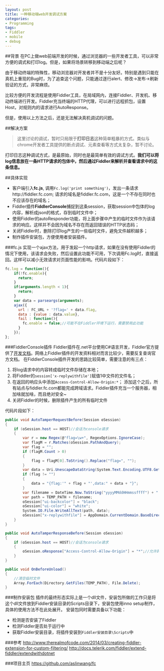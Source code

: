 ```yaml
---
layout: post
title: 一种移动端web开发调试方案
categories:
- Programming
tags:
- Fiddler
- mobile
- debug
---
```


##背景
在PC上做web前端开发的时候，通过浏览器的一些开发者工具，可以非常方便的调式和打印log。但是，如果将场景转移到移动端之后呢？

由于移动终端的特殊性，移动浏览器对开发者并不是十分友好。特别是遇到只能在真机上重现的Bug时，为了追查这个问题，只能通过逐行alert、修改->发布->刷新验证的方式，非常麻烦。

比较方便的开发流程是使用Fiddler工具，在局域网内，连接Fiddler、开发机、移动终端进行开发。Fiddler充当终端的HTTP代理，可以进行远程抓包，设置Host，对规则内的请求进行AutoResponse。

但是，使用以上方法之后，还是无法解决真机调试的问题。

##解决方案
> 这里讨论的调试，暂时只局限于**打印日志**这种简单粗暴的方式。类似与chrome开发者工具提供的断点调试、元素查看等方式太复杂，暂不讨论。

打印日志这种调试方式，是最原始，同时也是最简单有效的调试方式。**我们可以将log信息放在一条HTTP请求的包体中，然后通过Fiddler来解析并查看请求中的这条信息。**

##具体实现
* 客户端引入**fc.js**, 调用`Fc.log('print something')`，发出一条请求http://fiddler.fc.com;
  请求的域名是fiddler.fc.com，这是一个不存在同时也不应该存在的域名；
* Fiddler插件**FiddlerConsole**捕捉到这条session，获取session中包体的log内容，解析成json的格式，存到临时文件中；
* 使用Fiddler的autoResponder功能，将上面步骤中产生的临时文件作为该请求的响应。这样并不会因为域名不存在而返回错误的HTTP状态码；
* 关闭Fiddler时，删除打印log产生的一些临时文件，避免文件越积越多；
* 制作插件安装包，方便使用者安装插件。

###fc.js
实现一个ajax方法，用于发起一个http请求，如果在没有使用Fiddler的情况下使用，该请求会失败，然后设置此功能不可用，下次调用Fc.log时，直接返回。这样可以减小无效请求对页面性能的影响。代码片段如下：
```javascript
fc.log = function(){
    if(!fc.enable){
      return;
    }
    if(arguments.length < 1){
      return;
    }
    var data = parseargs(arguments);
    ajax({
      url : FC_URL + '?flag=' + data.flag,
      data : {value : data.value},
      fail : function(){
        fc.enable = false;//可能不在Fiddler环境下运行，需要禁用此功能
      }
    });
};
```

###FiddlerConsole插件
Fiddler插件在.net平台使用C#语言开发，Fiddler官方提供了[开发文档](http://docs.telerik.com/fiddler/extend-fiddler/extendwithdotnet)。网络上Fiddler插件的开发资料相对而言比较少，需要反复查询官方文档。
在FiddlerConsole插件开发的思路比较简单，需要注意的有三点：
1. 将log请求中的内容转成临时文件存储在本地；
2. 将Fiddler的`session['x-replywithfile']`赋值1中文件的文件名；
3. 在返回的响应头中添加`Access-Control-Allow-Origin:*`；
   添加这个之后，所有站点与fiddler.fc.com都能完成跨域请求。Fiddler插件充当一个服务器，相加啥就加啥，而且绝对安全~
4. 关闭Fiddler的时候，删除插件产生的所有临时文件

代码片段如下：
```c#
public void AutoTamperRequestBefore(Session oSession)
{
    if (oSession.host == HOST)//会话为console请求
    {
        var r = new Regex(@"flag=\w+", RegexOptions.IgnoreCase);
        var flagM = r.Matches(oSession.PathAndQuery);
        var flag = "";
        if (flagM.Count > 0) 
        {
            flag = flagM[0].ToString().Replace("flag=", "");
        }
        var data = Uri.UnescapeDataString(System.Text.Encoding.UTF8.GetString(oSession.RequestBody)).Replace("value=", "");
        if (flag != "")
        {
            data = "{flag:'" + flag + "',data:" + data + "}";
        }
        var filename = DateTime.Now.ToString("yyyyMMddHHmmssffff") + ".json";
        var path = TEMP_PATH + filename;
        oSession["ui-backcolor"] = "black";
        oSession["ui-color"] = "white";
        System.IO.File.WriteAllText(path, data);
        oSession["x-replywithfile"] = AppDomain.CurrentDomain.BaseDirectory + path.Replace("/", @"\");
    }
}

public void AutoTamperResponseBefore(Session oSession)
{
    if (oSession.host == HOST)//会话为console请求
    {
        oSession.oResponse["Access-Control-Allow-Origin"] = "*";//允许跨域访问
    }
}

public void OnBeforeUnload() 
{
    //清空临时文件
    Array.ForEach(Directory.GetFiles(TEMP_PATH), File.Delete);
}
```
###制作安装包
插件的最终形态实际上是一个dll文件，安装包所做的工作只是将这个dll文件放到Fiddler安装目录的Scripts目录下，安装包使用inno setup制作，具体的使用方法不在此处展开。
安装包同时需要具备以下功能：
* 检测是否安装了Fiddler
* 检测Fiddler是否处于运行中
* 获取Fiddler安装目录，将插件安装到`Fiddler安装目录\Scripts`中

###参考
http://www.therealmofcode.com/2014/03/creating-fiddler-extension-for-custom-filtering/
http://docs.telerik.com/fiddler/extend-fiddler/extendwithdotnet 

###项目主页
https://github.com/aslinwang/fc
